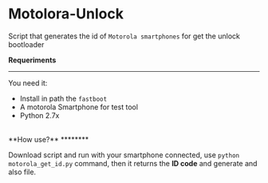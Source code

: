 # Motolora-Unlock
Script that generates the id of `Motorola smartphones` for get the unlock bootloader

**Requeriments**
***********

You need it:

* Install in path the `fastboot`
* A motorola Smartphone for test tool
* Python 2.7x
<br/>
**How use?**
********

Download script and run with your smartphone connected, use `python motorola_get_id.py` command, then it returns the **ID code** and generate and also file.
